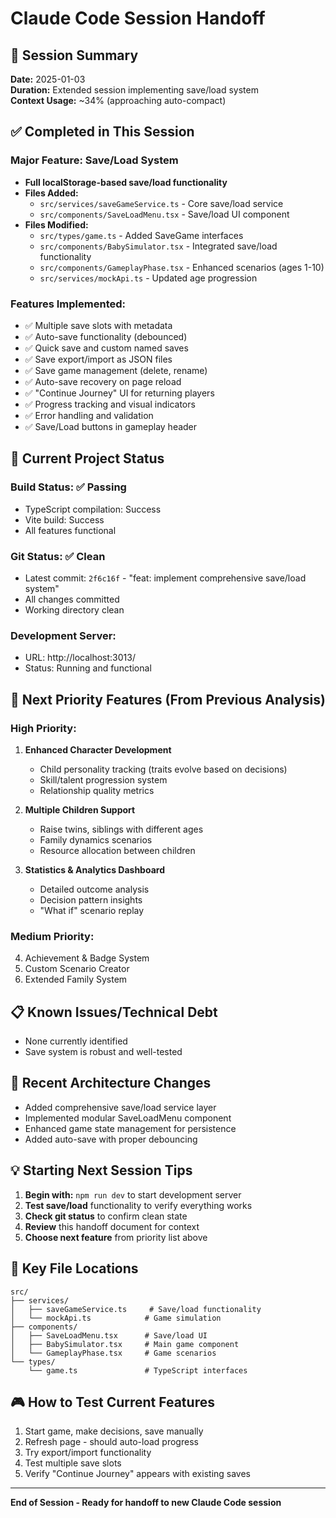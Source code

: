 # Claude Code Session Handoff

## 📅 Session Summary
**Date:** 2025-01-03  
**Duration:** Extended session implementing save/load system  
**Context Usage:** ~34% (approaching auto-compact)

## ✅ Completed in This Session

### Major Feature: Save/Load System
- **Full localStorage-based save/load functionality**
- **Files Added:**
  - `src/services/saveGameService.ts` - Core save/load service
  - `src/components/SaveLoadMenu.tsx` - Save/load UI component
- **Files Modified:**
  - `src/types/game.ts` - Added SaveGame interfaces
  - `src/components/BabySimulator.tsx` - Integrated save/load functionality
  - `src/components/GameplayPhase.tsx` - Enhanced scenarios (ages 1-10)
  - `src/services/mockApi.ts` - Updated age progression

### Features Implemented:
- ✅ Multiple save slots with metadata
- ✅ Auto-save functionality (debounced)
- ✅ Quick save and custom named saves
- ✅ Save export/import as JSON files
- ✅ Save game management (delete, rename)
- ✅ Auto-save recovery on page reload
- ✅ "Continue Journey" UI for returning players
- ✅ Progress tracking and visual indicators
- ✅ Error handling and validation
- ✅ Save/Load buttons in gameplay header

## 🚀 Current Project Status

### Build Status: ✅ Passing
- TypeScript compilation: Success
- Vite build: Success
- All features functional

### Git Status: ✅ Clean
- Latest commit: `2f6c16f` - "feat: implement comprehensive save/load system"
- All changes committed
- Working directory clean

### Development Server:
- URL: http://localhost:3013/
- Status: Running and functional

## 🎯 Next Priority Features (From Previous Analysis)

### High Priority:
1. **Enhanced Character Development**
   - Child personality tracking (traits evolve based on decisions)
   - Skill/talent progression system
   - Relationship quality metrics

2. **Multiple Children Support**
   - Raise twins, siblings with different ages
   - Family dynamics scenarios
   - Resource allocation between children

3. **Statistics & Analytics Dashboard**
   - Detailed outcome analysis
   - Decision pattern insights
   - "What if" scenario replay

### Medium Priority:
4. Achievement & Badge System
5. Custom Scenario Creator
6. Extended Family System

## 📋 Known Issues/Technical Debt
- None currently identified
- Save system is robust and well-tested

## 🔧 Recent Architecture Changes
- Added comprehensive save/load service layer
- Implemented modular SaveLoadMenu component
- Enhanced game state management for persistence
- Added auto-save with proper debouncing

## 💡 Starting Next Session Tips
1. **Begin with:** `npm run dev` to start development server
2. **Test save/load** functionality to verify everything works
3. **Check git status** to confirm clean state
4. **Review** this handoff document for context
5. **Choose next feature** from priority list above

## 📁 Key File Locations
```
src/
├── services/
│   ├── saveGameService.ts     # Save/load functionality
│   └── mockApi.ts            # Game simulation
├── components/
│   ├── SaveLoadMenu.tsx      # Save/load UI
│   ├── BabySimulator.tsx     # Main game component
│   └── GameplayPhase.tsx     # Game scenarios
└── types/
    └── game.ts               # TypeScript interfaces
```

## 🎮 How to Test Current Features
1. Start game, make decisions, save manually
2. Refresh page - should auto-load progress
3. Try export/import functionality
4. Test multiple save slots
5. Verify "Continue Journey" appears with existing saves

---
**End of Session - Ready for handoff to new Claude Code session**